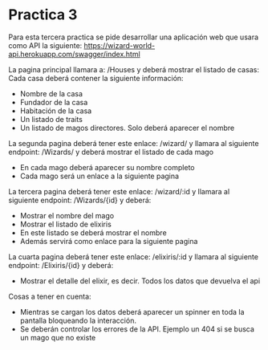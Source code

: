 # Practica 3

Para esta tercera practica se pide desarrollar una aplicación web que usara como API la siguiente: https://wizard-world-api.herokuapp.com/swagger/index.html

La pagina principal llamara a: /Houses y deberá mostrar el listado de casas:
Cada casa deberá contener la siguiente información:

- Nombre de la casa
- Fundador de la casa
- Habitación de la casa
- Un listado de traits
- Un listado de magos directores. Solo deberá aparecer el nombre

La segunda pagina deberá tener este enlace: /wizard/ y llamara al siguiente endpoint: /Wizards/ y deberá mostrar el listado de cada mago

- En cada mago deberá aparecer su nombre completo
- Cada mago será un enlace a la siguiente pagina

La tercera pagina deberá tener este enlace: /wizard/:id y llamara al siguiente endpoint: /Wizards/{id} y deberá:

- Mostrar el nombre del mago
- Mostrar el listado de elixiris
- En este listado se deberá mostrar el nombre
- Además servirá como enlace para la siguiente pagina

La cuarta pagina deberá tener este enlace: /elixiris/:id y llamara al siguiente endpoint: /Elixiris/{id} y deberá:

- Mostrar el detalle del elixir, es decir. Todos los datos que devuelva el api

Cosas a tener en cuenta:

- Mientras se cargan los datos deberá aparecer un spinner en toda la pantalla bloqueando la interacción.
- Se deberán controlar los errores de la API. Ejemplo un 404 si se busca un mago que no existe
